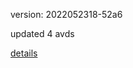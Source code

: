 version: 2022052318-52a6

updated 4 avds

[details](https://github.com/0x74f917491bfa7ebfa379/ali_avd_db/blob/master/change_log/2022/05/23/18/52a6.txt)